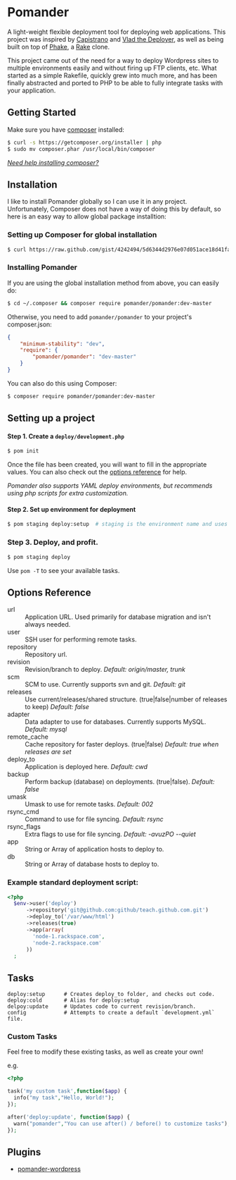 Pomander
=======

A light-weight flexible deployment tool for deploying web applications. This project was inspired by [Capistrano](https://github.com/capistrano/capistrano) and [Vlad the Deployer](http://rubyhitsquad.com/Vlad_the_Deployer.html), as well as being built on top of [Phake](https://github.com/jaz303/phake), a [Rake](http://rake.rubyforge.org/) clone.

This project came out of the need for a way to deploy Wordpress sites to multiple environments easily and without firing up FTP clients, etc. What started as a simple Rakefile, quickly grew into much more, and has been finally abstracted and ported to PHP to be able to fully integrate tasks with your application.

Getting Started
---------------

Make sure you have [composer](http://getcomposer.org/) installed:

```bash
$ curl -s https://getcomposer.org/installer | php
$ sudo mv composer.phar /usr/local/bin/composer
```

[_Need help installing composer?_](http://getcomposer.org/doc/00-intro.md#installation-nix)

Installation
------------

I like to install Pomander globally so I can use it in any project.
Unfortunately, Composer does not have a way of doing this by default, 
so here is an easy way to allow global package installtion:

### Setting up Composer for global installation

```bash
$ curl https://raw.github.com/gist/4242494/5d6344d2976e07d051ace18d41fa035113353e90/global_composer.sh | sh
```

### Installing Pomander

If you are using the global installation method from above, you can easily do:

```bash
$ cd ~/.composer && composer require pomander/pomander:dev-master
```

Otherwise, you need to add `pomander/pomander` to your project's composer.json:

```json
{
	"minimum-stability": "dev",
	"require": {
		"pomander/pomander": "dev-master"
	}	
}
```

You can also do this using Composer:

```bash
$ composer require pomander/pomander:dev-master
```

Setting up a project
--------------------

#### Step 1. Create a `deploy/development.php`

```bash
$ pom init
```

Once the file has been created, you will want to fill in the appropriate values.
You can also check out the [options reference](#options-reference) for help.

_Pomander also supports YAML deploy environments, but recommends using php scripts for extra customization._

#### Step 2. Set up environment for deployment

```bash
$ pom staging deploy:setup  # staging is the environment name and uses deploy/staging.php
```

### Step 3. Deploy, and profit.

```bash
$ pom staging deploy
```

Use `pom -T` to see your available tasks.

Options Reference
-----------------------

<dl>
<dt>url</dt>
<dd>Application URL. Used primarily for database migration and isn't always needed.</dd>
<dt>user</dt>
<dd>SSH user for performing remote tasks.</dd>
<dt>repository</dt>
<dd>Repository url.</dd>
<dt>revision</dt>
<dd>Revision/branch to deploy. <em>Default: origin/master, trunk</em></dd>
<dt>scm</dt>
<dd>SCM to use. Currently supports svn and git. <em>Default: git</em></dd>
<dt>releases</dt>
<dd>Use current/releases/shared structure. (true|false|number of releases to keep) <em>Default: false</em></dd>
<dt>adapter</dt>
<dd>Data adapter to use for databases. Currently supports MySQL. <em>Default: mysql</em></dd>
<dt>remote_cache</dt>
<dd>Cache repository for faster deploys. (true|false) <em>Default: true when releases are set</em></dd>
<dt>deploy_to</dt>
<dd>Application is deployed here. <em>Default: cwd</em></dd>
<dt>backup</dt>
<dd>Perform backup (database) on deployments. (true|false). <em>Default: false</em></dd>
<dt>umask</dt>
<dd>Umask to use for remote tasks. <em>Default: 002</em></dd>
<dt>rsync_cmd</dt>
<dd>Command to use for file syncing. <em>Default: rsync</em></dd>
<dt>rsync_flags</dt>
<dd>Extra flags to use for file syncing. <em>Default: -avuzPO --quiet</em></dd>
<dt>app</dt>
<dd>String or Array of application hosts to deploy to.</dd>
<dt>db</dt>
<dd>String or Array of database hosts to deploy to.</dd>
</dl>

### Example standard deployment script:

```php
<?php
  $env->user('deploy')
      ->repository('git@github.com:github/teach.github.com.git')
      ->deploy_to('/var/www/html')
      ->releases(true)
      ->app(array(
        'node-1.rackspace.com',
        'node-2.rackspace.com'
      ))
  ;
```

Tasks
-----

```
deploy:setup      # Creates deploy_to folder, and checks out code.
deploy:cold       # Alias for deploy:setup
delpoy:update     # Updates code to current revision/branch.
config            # Attempts to create a default `development.yml` file.
```

### Custom Tasks

Feel free to modify these existing tasks, as well as create your own!

e.g.

```php
<?php

task('my custom task',function($app) {
  info("my task","Hello, World!");
});

after('deploy:update', function($app) {
  warn("pomander","You can use after() / before() to customize tasks");
});
```

Plugins
-------

* [pomander-wordpress](https://github.com/tamagokun/pomander-wordpress)

